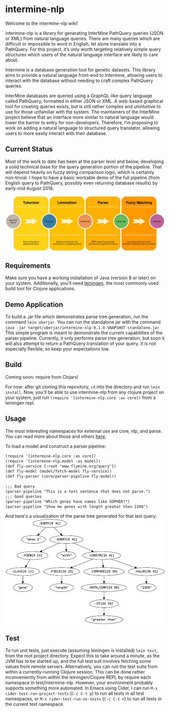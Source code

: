 # intermine-nlp
Welcome to the intermine-nlp wiki!

intermine-nlp is a library for generating InterMine PathQuery queries (JSON or XML) from natural language queries. There are many queries which are difficult or impossible to word in English, let alone translate into a PathQuery. For this project, it’s only worth targeting relatively simple query structures which users of the natural language interface are likely to care about.

Intermine is a database generation tool for genetic datasets. This library aims to provide a natural language front-end to Intermine, allowing users to interact with the database without needing to craft complex PathQuery queries.

InterMine databases are queried using a GraphQL-like query language called PathQuery, formatted in either JSON or XML. A web-based graphical tool for creating queries exists, but is still rather complex and unintuitive to use for those unfamiliar with the system. The maintainers of the InterMine project believe that an interface more similar to natural language would lower the barrier to entry for non-developers. Therefore, I’m proposing to work on adding a natural language to structured query translator, allowing users to more easily interact with their database.

## Current Status
Most of the work to date has been at the parser level and below, developing a solid technical base
for the query generation portion of the pipeline. That will depend heavily on fuzzy string comparison logic,
which is certainly non-trivial. I hope to have a basic workable demo of the full pipeline (from English query
to PathQuery, possibly even returning database results) by early-mid August 2018.

![alt text](pipeline.png "High-level parser and PathQuery generation pipeline")

## Requirements
Make sure you have a working installation of Java (version 8 or later) on your system. Additionally, you'll need [leiningen](https://leiningen.org/),
the most commonly used build tool for Clojure applications. 

## Demo Application
To build a .jar file which demonstrates parse tree generation, run the command `lein uberjar`.
You can run the standalone jar with the command `java -jar target/uberjar/intermine-nlp-0.1.0-SNAPSHOT-standalone.jar`
This simple program is meant to demonstrate the current capabilities of the parser pipeline.
Currently, it only performs parse tree generation, but soon it will also attempt to return a
PathQuery translation of your query. It is not especially flexible, so keep your expectations
low.

## Build
Coming soon: require from Clojars!

For now: after git cloning this repository, `cd` into the directory and run `lein install`.
Now, you'll be able to use intermine-nlp from any clojure project on your system, just run
`(require '[intermine-nlp.core :as core])` from a leiningen repl.


## Usage
The most interesting namespaces for external use are core, nlp, and parse. You can read more about those and others [here](src/intermine_nlp/README.md).

To load a model and construct a parser pipeline:

```
(require '[intermine-nlp.core :as core])
(require '[intermine-nlp.model :as model])
(def fly-service {:root "www.flymine.org/query"})
(def fly-model (model/fetch-model fly-service))
(def fly-parser (core/parser-pipeline fly-model))

;;; Bad query
(parser-pipeline "This is a test sentence that does not parse.")
;;; Good queries
(parser-pipeline "Which genes have names like GOPHER?")
(parser-pipeline "Show me genes with length greater than 2200")
```
And here's a visualization of the parse tree generated for that last query:
![alt text](parse_tree.png "Parse of the sentence 'Show me genes with length greater than 2200.'")


## Test
To run unit tests, just execute (assuming leiningen is installed) `lein test`, from the root project
directory. Expect this to take around a minute, as the JVM has to be started up, and the full
test suit involves fetching some values from remote servers. Alternatively, you can run the test
suite from within a currently-running Clojure session. This can be done rather inconveniently from
within the leiningen/Clojure REPL by require each namespace in test/intermine-nlp. However, your
environment probably supports something more automated. In Emacs using Cider, I can run `M-x cider-test-run-project-tests`
(`C-c C-t p`) to run all tests in all test namespaces, or `M-x cider-test-run-ns-tests` (`C-c C-t n`)
to run all tests in the current test namespace.
